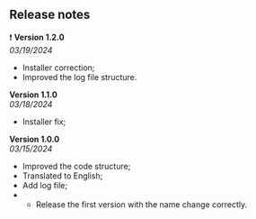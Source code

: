 ## Release notes ##

:exclamation:
**Version 1.2.0**                            
<em>03/19/2024</em>
-  Installer correction;
- Improved the log file structure.

**Version 1.1.0**                            
<em>03/18/2024</em>
-  Installer fix;


**Version 1.0.0**                            
<em>03/15/2024</em>
- Improved the code structure;
- Translated to English;
- Add log file;
- - Release the first version with the name change correctly.
